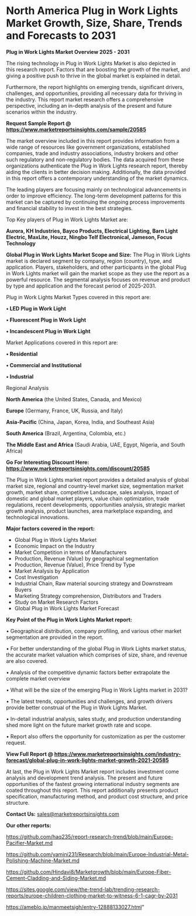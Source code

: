 # North America Plug in Work Lights Market Growth, Size, Share, Trends and Forecasts to 2031

<Strong> Plug in Work Lights Market Overview 2025 - 2031</strong>

The rising technology in Plug in Work Lights Market is also depicted in this research report. Factors that are boosting the growth of the market, and giving a positive push to thrive in the global market is explained in detail.

Furthermore, the report highlights on emerging trends, significant drivers, challenges, and opportunities, providing all necessary data for thriving in the industry. This report market research offers a comprehensive perspective, including an in-depth analysis of the present and future scenarios within the industry.

<strong>Request Sample Report @ <a href=https://www.marketreportsinsights.com/sample/20585>https://www.marketreportsinsights.com/sample/20585</a></strong>

The market overview included in this report provides information from a wide range of resources like government organizations, established companies, trade and industry associations, industry brokers and other such regulatory and non-regulatory bodies. The data acquired from these organizations authenticate the Plug in Work Lights research report, thereby aiding the clients in better decision making. Additionally, the data provided in this report offers a contemporary understanding of the market dynamics.

The leading players are focusing mainly on technological advancements in order to improve efficiency. The long-term development patterns for this market can be captured by continuing the ongoing process improvements and financial stability to invest in the best strategies.

Top Key players of Plug in Work Lights Market are:

<strong>Aurora, KH Industries, Bayco Products, Electrical Lighting, Barn Light Electric, MaxLite, Houzz, Ningbo Telf Electronical, Jameson, Focus Technology</strong>

<strong><b>Global Plug in Work Lights Market Scope and Size:</b></strong>
The Plug in Work Lights market is declared segment by company, region (country), type, and application. Players, stakeholders, and other participants in the global Plug in Work Lights market will gain the market scope as they use the report as a powerful resource. The segmental analysis focuses on revenue and product by type and application and the forecast period of 2025-2031.

Plug in Work Lights Market Types covered in this report are:

<strong>• LED Plug in Work Light

• Fluorescent Plug in Work Light

• Incandescent Plug in Work Light</strong>

Market Applications covered in this report are:

<strong>• Residential

• Commercial and Institutional

• Industrial</strong> 

Regional Analysis

<strong>North America</strong> (the United States, Canada, and Mexico)

<strong>Europe</strong> (Germany, France, UK, Russia, and Italy)

<strong>Asia-Pacific</strong> (China, Japan, Korea, India, and Southeast Asia)

<strong>South America</strong> (Brazil, Argentina, Colombia, etc.)

<strong>The Middle East and Africa</strong> (Saudi Arabia, UAE, Egypt, Nigeria, and South Africa)

<strong>Go For Interesting Discount Here: <a href=https://www.marketreportsinsights.com/discount/20585>https://www.marketreportsinsights.com/discount/20585</a></strong>

The Plug in Work Lights market report provides a detailed analysis of global market size, regional and country-level market size, segmentation market growth, market share, competitive Landscape, sales analysis, impact of domestic and global market players, value chain optimization, trade regulations, recent developments, opportunities analysis, strategic market growth analysis, product launches, area marketplace expanding, and technological innovations.

<strong><b>Major factors covered in the report:</b></strong>
<ul>
  <li>Global Plug in Work Lights Market </li>
  <li>Economic Impact on the Industry</li>
  <li>Market Competition in terms of Manufacturers</li>
  <li>Production, Revenue (Value) by geographical segmentation</li>
  <li>Production, Revenue (Value), Price Trend by Type</li>
  <li>Market Analysis by Application</li>
  <li>Cost Investigation</li>
  <li>Industrial Chain, Raw material sourcing strategy and Downstream Buyers</li>
  <li>Marketing Strategy comprehension, Distributors and Traders</li>
  <li>Study on Market Research Factors</li>
  <li>Global Plug in Work Lights Market Forecast</li>
</ul>

<strong><b>Key Point of the Plug in Work Lights Market report:</b></strong>

• Geographical distribution, company profiling, and various other market segmentation are provided in the report.

• For better understanding of the global Plug in Work Lights market status, the accurate market valuation which comprises of size, share, and revenue are also covered.

• Analysis of the competitive dynamic factors better extrapolate the complete market overview

• What will be the size of the emerging Plug in Work Lights market in 2031?

• The latest trends, opportunities and challenges, and growth drivers provide better construal of the Plug in Work Lights Market.

• In-detail industrial analysis, sales study, and production understanding shed more light on the future market growth rate and scope.

• Report also offers the opportunity for customization as per the customer request.

<strong><b>View Full Report @ <a href=https://www.marketreportsinsights.com/industry-forecast/global-plug-in-work-lights-market-growth-2021-20585>https://www.marketreportsinsights.com/industry-forecast/global-plug-in-work-lights-market-growth-2021-20585</a></b></strong>


At last, the Plug in Work Lights Market report includes investment come analysis and development trend analysis. The present and future opportunities of the fastest growing international industry segments are coated throughout this report. This report additionally presents product specification, manufacturing method, and product cost structure, and price structure.

<strong>Contact Us:</strong>
sales@marketreportsinsights.com

<strong>Our other reports:</strong>

<a href=https://github.com/haq235/report-research-trend/blob/main/Europe-Pacifier-Market.md>https://github.com/haq235/report-research-trend/blob/main/Europe-Pacifier-Market.md</a>

<a href=https://github.com/yamini231/Research/blob/main/Europe-Industrial-Metal-Polishing-Machine-Market.md>https://github.com/yamini231/Research/blob/main/Europe-Industrial-Metal-Polishing-Machine-Market.md</a>

<a href=https://github.com/Hindavi8/Marketgrowth/blob/main/Europe-Fiber-Cement-Cladding-and-Siding-Market.md>https://github.com/Hindavi8/Marketgrowth/blob/main/Europe-Fiber-Cement-Cladding-and-Siding-Market.md</a>

<a href=https://sites.google.com/view/the-trend-lab/trending-research-reports/europe-children-clothing-market-to-witness-6-1-cagr-by-2031>https://sites.google.com/view/the-trend-lab/trending-research-reports/europe-children-clothing-market-to-witness-6-1-cagr-by-2031</a>

<a href=https://ameblo.jp/manmeetsigh/entry-12888133027.html>https://ameblo.jp/manmeetsigh/entry-12888133027.html</a>"
